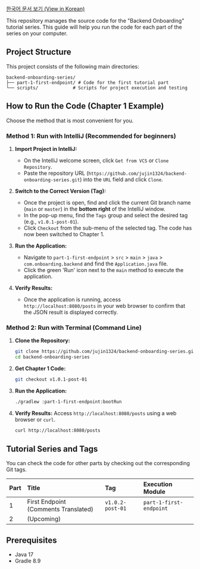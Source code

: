 [한국어 문서 보기 (View in Korean)](README.ko.md)

This repository manages the source code for the "Backend Onboarding" tutorial series. This guide will help you run the code for each part of the series on your computer.

## Project Structure

This project consists of the following main directories:

```
backend-onboarding-series/
├── part-1-first-endpoint/ # Code for the first tutorial part
└── scripts/             # Scripts for project execution and testing
```

## How to Run the Code (Chapter 1 Example)

Choose the method that is most convenient for you.

### Method 1: Run with IntelliJ (Recommended for beginners)

1.  **Import Project in IntelliJ:**
    -   On the IntelliJ welcome screen, click `Get from VCS` or `Clone Repository`.
    -   Paste the repository URL (`https://github.com/jujin1324/backend-onboarding-series.git`) into the `URL` field and click `Clone`.

2.  **Switch to the Correct Version (Tag):**
    -   Once the project is open, find and click the current Git branch name (`main` or `master`) in the **bottom right** of the IntelliJ window.
    -   In the pop-up menu, find the `Tags` group and select the desired tag (e.g., `v1.0.1-post-01`).
    -   Click `Checkout` from the sub-menu of the selected tag. The code has now been switched to Chapter 1.

3.  **Run the Application:**
    -   Navigate to `part-1-first-endpoint` > `src` > `main` > `java` > `com.onboarding.backend` and find the `Application.java` file.
    -   Click the green 'Run' icon next to the `main` method to execute the application.

4.  **Verify Results:**
    -   Once the application is running, access `http://localhost:8080/posts` in your web browser to confirm that the JSON result is displayed correctly.

### Method 2: Run with Terminal (Command Line)

1.  **Clone the Repository:**
    ```bash
    git clone https://github.com/jujin1324/backend-onboarding-series.git
    cd backend-onboarding-series
    ```

2.  **Get Chapter 1 Code:**
    ```bash
    git checkout v1.0.1-post-01
    ```

3.  **Run the Application:**
    ```bash
    ./gradlew :part-1-first-endpoint:bootRun
    ```

4.  **Verify Results:**
    Access `http://localhost:8080/posts` using a web browser or `curl`.
    ```bash
    curl http://localhost:8080/posts
    ```

## Tutorial Series and Tags

You can check the code for other parts by checking out the corresponding Git tags.

| Part | Title | Tag | Execution Module |
| :--- | :---- | :-- | :--- |
| 1 | First Endpoint (Comments Translated) | `v1.0.2-post-01` | `part-1-first-endpoint` |
| 2 | (Upcoming) | | |

## Prerequisites

- Java 17
- Gradle 8.9
